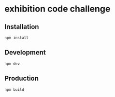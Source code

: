 # exhibition code challenge

## Installation

```
npm install
```

## Development

```
npm dev
```
## Production

```
npm build
```
